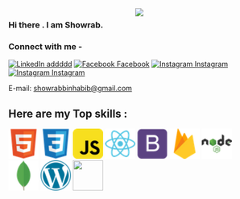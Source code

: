 <img width="50%" align="right" src="https://user-images.githubusercontent.com/37551474/113611467-3a567d80-9657-11eb-862b-b07b4f105c6f.gif"/>

### Hi there . I am Showrab.
 

###  Connect with me - 


[![LinkedIn addddd](https://img.shields.io/badge/%20-Connect-black?color=success&labelColor=212121&logo=linkedin&logoColor=ffffff)](https://www.linkedin.com/in/showrab-bin-habib-1063521b3/) 
[![Facebook Facebook](https://img.shields.io/badge/%20-Connect-black?color=success&labelColor=212121&logo=facebook&logoColor=ffffff)](https://www.facebook.com/showrab.habib/) 
[![Instagram Instagram](https://img.shields.io/badge/%20-Follow-black?color=success&labelColor=212121&logo=instagram&logoColor=ffffff)](https://www.instagram.com/Showrab_09/?fbclid=IwAR151ZuGp9g_P7ByF-z5mu-Ab34qi3e_HTINNJMRQHCQnJThtnwDkJ6wur4) 
[![Instagram Instagram](https://img.shields.io/badge/%20-Follow-black?color=success&labelColor=212121&logo=gmail&logoColor=ffffff)](mailto:showrabbinhabib@gmail.com) 


 E-mail: showrabbinhabib@gmail.com 
 
 
 ## Here are my Top skills : 

<div class="grid-container ">
<img class="image" src="images/html5.png" width="60px" height="60px" margin="3px"/>
<img class="image" src="images/css3.png" width="60px" height="60px"/>
<img class="image" src="images/javascript.png" width="60px" height="60px"/>
<img class="image" src="images/react.png" width="60px" height="60px"/>
<img class="image" src="images/bootstrap.png" width="60px" height="60px"/>
<img class="image" src="images/firebase.png" width="60px" height="60px"/>
<img class="image" src="images/nodejs.png" width="60px" height="60px"/>
<img class="image" src="images/mongodb.png" width="60px" height="60px"/>
<img class="image" src="images/wordpress.png" width="60px" height="60px"/>
<img class="image" src="[images/tailwind.png](https://mui.com/static/logo.png)" width="60px" height="60px"/>

</div>


